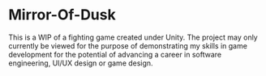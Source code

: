 # Mirror-Of-Dusk
This is a WIP of a fighting game created under Unity. The project may only currently be viewed for the purpose of demonstrating my skills in game development for the potential of advancing a career in software engineering, UI/UX design or game design.
